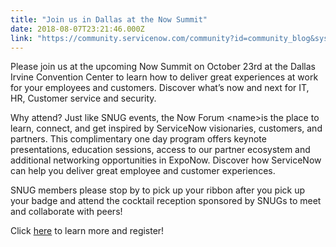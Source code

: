 ```yaml
---
title: "Join us in Dallas at the Now Summit"
date: 2018-08-07T23:21:46.000Z
link: "https://community.servicenow.com/community?id=community_blog&sys_id=d3ffa655dbfb1b409d612926ca961928"
---
```

<p>Please join us at the upcoming Now Summit on October 23rd at the Dallas Irvine Convention Center to learn how to deliver great experiences at work for your employees and customers. Discover what’s now and next for IT, HR, Customer service and security.</p>
<p>Why attend? Just like SNUG events, the Now Forum &lt;name&gt;is the place to learn, connect, and get inspired by ServiceNow visionaries, customers, and partners. This complimentary one day program offers keynote presentations, education sessions, access to our partner ecosystem and additional networking opportunities in ExpoNow. Discover how ServiceNow can help you deliver great employee and customer experiences.</p>
<p>SNUG members please stop by to pick up your ribbon after you pick up your badge and attend the cocktail reception sponsored by SNUGs to meet and collaborate with peers!</p>
<p>Click <a href="https://www.servicenow.com/nowsummit-dallas.html" rel="nofollow">here</a> to learn more and register!</p>